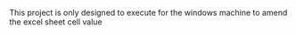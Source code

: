 This project is  only designed to execute for the windows machine to amend the excel sheet cell value
